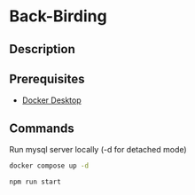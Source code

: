 # Back-Birding

## Description

## Prerequisites

* [Docker Desktop](https://www.docker.com/products/docker-desktop) 

## Commands

Run mysql server locally (-d for detached mode)

```bash
docker compose up -d 
```

```bash
npm run start
```
